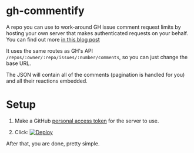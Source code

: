 # gh-commentify

A repo you can use to work-around GH issue comment request limits by hosting your own server that makes authenticated requests on your behalf. You can find out more [in this blog post](http://artsy.github.io/blog/2017/07/15/Comments-are-on/)

It uses the same routes as GH's API `/repos/:owner/:repo/issues/:number/comments`, so you can just change the base URL.

The JSON will contain all of the comments (pagination is handled for you) and all their reactions embedded.

# Setup

1. Make a GitHub [personal access token](https://github.com/settings/tokens) for the server to use.

2. Click: [![Deploy](https://www.herokucdn.com/deploy/button.png)](https://heroku.com/deploy?template=https://github.com/orta/gh-commentify)

After that, you are done, pretty simple.
